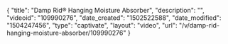 {
    "title": "Damp Rid&reg; Hanging Moisture Absorber",
    "description": "",
    "videoid": "109990276",
    "date_created": "1502522588",
    "date_modified": "1504247456",
    "type": "captivate",
    "layout": "video",
    "url": "\/v\/damp-rid-hanging-moisture-absorber\/109990276"
}